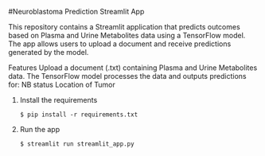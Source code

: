 #Neuroblastoma Prediction Streamlit App


This repository contains a Streamlit application that predicts outcomes based on Plasma and Urine Metabolites data using a TensorFlow model. The app allows users to upload a document and receive predictions generated by the model.

Features
Upload a document (.txt) containing Plasma and Urine Metabolites data.
The TensorFlow model processes the data and outputs predictions for:
NB status
Location of Tumor

1. Install the requirements

   ```
   $ pip install -r requirements.txt
   ```

2. Run the app

   ```
   $ streamlit run streamlit_app.py
   ```
